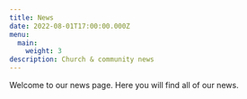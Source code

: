 ```yaml
---
title: News
date: 2022-08-01T17:00:00.000Z
menu:
  main:
    weight: 3
description: Church & community news
---
```

Welcome to our news page. Here you will find all of our news.